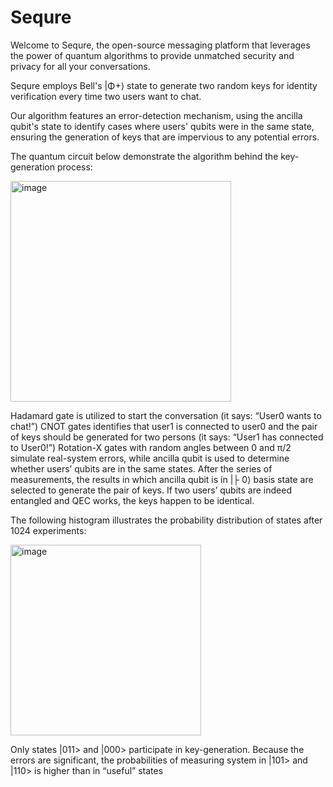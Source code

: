 # Sequre

Welcome to Sequre, the open-source messaging platform that leverages the power of quantum algorithms to provide unmatched security and privacy for all your conversations. 

Sequre employs Bell's |Φ+⟩  state to generate two random keys for identity verification every time two users want to chat.

Our algorithm features an error-detection mechanism, using the ancilla qubit's state to identify cases where users' qubits were in the same state, ensuring the generation of keys that are impervious to any potential errors.

The quantum circuit below demonstrate the algorithm behind the key-generation process:

<img width="353" alt="image" src="https://user-images.githubusercontent.com/122756262/221970385-90f481bd-4d91-438a-a05b-8d67de1b9365.png">

Hadamard gate is utilized to start the conversation (it says: “User0 wants to chat!”) 
CNOT gates identifies that user1 is connected to user0 and the pair of keys should be generated for two persons (it says: “User1 has connected to User0!”) 
Rotation-X gates with random angles between 0 and π/2 simulate real-system errors, while ancilla qubit is used to determine whether users’ qubits are in the same states. 
After the series of measurements, the results in which ancilla qubit is in |├ 0⟩ basis state are selected to generate the pair of keys. 
If two users’ qubits are indeed entangled and QEC works, the keys happen to be identical.

The following histogram illustrates the probability distribution of states after 1024 experiments:

<img width="305" alt="image" src="https://user-images.githubusercontent.com/122756262/221971254-645712d5-3c70-4630-8125-72a506e2feb4.png">

Only states |011> and |000> participate in key-generation. Because the errors are significant, 
the probabilities of measuring system in |101> and |110> is higher than in “useful” states
